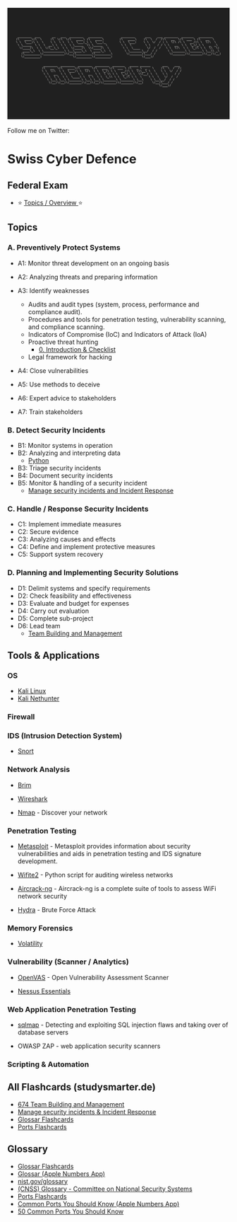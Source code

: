 ![repository-header](assets/repository-header.png)

Follow me on Twitter: 

# Swiss Cyber Defence

## Federal Exam

* ⭐️ [Topics / Overview ](Courses/Cyber%20Security%20Specialist/Federal%20Exam/README.md) ⭐️

## Topics

### A. Preventively Protect Systems

* A1: Monitor threat development on an ongoing basis
* A2: Analyzing threats and preparing information
* A3: Identify weaknesses
  * Audits and audit types (system, process, performance and compliance audit).
  * Procedures and tools for penetration testing, vulnerability scanning, and compliance scanning.
  * Indicators of Compromise (IoC) and Indicators of Attack (IoA)
  * Proactive threat hunting
    * [0. Introduction & Checklist](0.%20Introduction%20&%20Checklist.md)
  * Legal framework for hacking

* A4: Close vulnerabilities
* A5: Use methods to deceive
* A6: Expert advice to stakeholders
* A7: Train stakeholders

### B. Detect Security Incidents

* B1: Monitor systems in operation
* B2: Analyzing and interpreting data
  * [Python](Cheatsheets/Python/README.md)
* B3: Triage security incidents
* B4: Document security incidents
* B5: Monitor & handling of a security incident
  * [Manage security incidents and Incident Response](Courses/Cyber%20Security%20Specialist/Manage%20security%20incidents%20and%20Incident%20Response/README.md)

### C. Handle / Response Security Incidents

* C1: Implement immediate measures
* C2: Secure evidence
* C3: Analyzing causes and effects
* C4: Define and implement protective measures
* C5: Support system recovery

### D. Planning and Implementing Security Solutions

* D1: Delimit systems and specify requirements
* D2: Check feasibility and effectiveness
* D3: Evaluate and budget for expenses
* D4: Carry out evaluation
* D5: Complete sub-project
* D6: Lead team
  * [Team Building and Management](Courses/Cyber%20Security%20Specialist/Team%20Building%20and%20Management/README.md)

## Tools & Applications

### OS

* [Kali Linux](Tools/Kali%20Linux/README.md)
* [Kali Nethunter](Tools/Kali%20Nethunter/README.md)

### Firewall

### IDS (Intrusion Detection System)

* [Snort](Tools/Snort/README.md) 

### Network Analysis

* [Brim](Brim.md)

* [Wireshark](Tools/Wireshark/README.md)

* [Nmap](nmap.md) - Discover your network

### Penetration Testing

* [Metasploit](Tools/Metasploit/README.md) - Metasploit provides information about security vulnerabilities and aids in penetration testing and IDS signature development.

* [Wifite2](Tools/Wifite2/README.md) - Python script for auditing wireless networks

* [Aircrack-ng](Aircrack-ng.md) - Aircrack-ng is a complete suite of tools to assess WiFi network security

* [Hydra](Hydra.md) - Brute Force Attack 

### Memory Forensics

* [Volatility](Tools/Volatility/README.md)

### Vulnerability (Scanner / Analytics)

* [OpenVAS](Tools/OpenVAS/README.md) - Open Vulnerability Assessment Scanner

* [Nessus Essentials](Tools/Nessus%20Essentials/README.md)

### Web Application Penetration Testing

* [sqlmap](Tools/sqlmap/README.md) - Detecting and exploiting SQL injection flaws and taking over of database servers

* OWASP ZAP - web application security scanners

### Scripting & Automation




## All Flashcards (studysmarter.de)

* [674 Team Building and Management](https://app.studysmarter.de/studysets/9004280?ref=VfFctwQooo0boGPvpYEQ1vMTRDhZpXL5)
* [Manage security incidents & Incident Response](https://app.studysmarter.de/studysets/8976516?ref=VfFctwQooo0boGPvpYEQ1vMTRDhZpXL5)
* [Glossar Flashcards](https://app.studysmarter.de/studysets/9003877?ref=VfFctwQooo0boGPvpYEQ1vMTRDhZpXL5)
* [Ports Flashcards](https://app.studysmarter.de/studysets/9018754?ref=VfFctwQooo0boGPvpYEQ1vMTRDhZpXL5)

## Glossary

* [Glossar Flashcards](https://app.studysmarter.de/studysets/9003877?ref=VfFctwQooo0boGPvpYEQ1vMTRDhZpXL5)
* [Glossar (Apple Numbers App)](assets/Glossar.numbers)
* [nist.gov/glossary](https://csrc.nist.gov/glossary)
* [(CNSS) Glossary - Committee on National Security Systems](assets/CNSSI_4009.pdf)
* [Ports Flashcards](https://app.studysmarter.de/studysets/9018754?ref=VfFctwQooo0boGPvpYEQ1vMTRDhZpXL5)
* [Common Ports You Should Know (Apple Numbers App)](assets/Common%20Ports%20You%20Should%20Know.numbers)
* [50 Common Ports You Should Know](https://www.geeksforgeeks.org/50-common-ports-you-should-know/)
